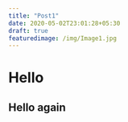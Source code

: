 ```yaml
---
title: "Post1"
date: 2020-05-02T23:01:28+05:30
draft: true
featuredimage: /img/Image1.jpg
---
```


# Hello
## Hello again
